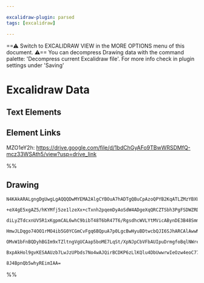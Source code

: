 ```yaml
---

excalidraw-plugin: parsed
tags: [excalidraw]

---
```

==⚠  Switch to EXCALIDRAW VIEW in the MORE OPTIONS menu of this document. ⚠== You can decompress Drawing data with the command palette: 'Decompress current Excalidraw file'. For more info check in plugin settings under 'Saving'


# Excalidraw Data

## Text Elements
## Element Links
MZO1eY2h: https://drive.google.com/file/d/1bdChGyAFo9TBwWRSDMfQ-mcz33WSAth5/view?usp=drive_link

%%
## Drawing
```compressed-json
N4KAkARALgngDgUwgLgAQQQDwMYEMA2AlgCYBOuA7hADTgQBuCpAzoQPYB2KqATLZMzYBXUtiRoIACyhQ4zZAHoFAc0JRJQgEYA6bGwC2CgF7N6hbEcK4OCtptbErHALRY8RMpWdx8Q1TdIEfARcZgRmBShcZQUebQBGeISaOiCEfQQOKGZuAG1wMFAwYogSbggAWQAtAHl4hABNHkkU4shYRHL0zQRiYlxNYNaSzG5nAFZxgGZtABYAdh4eADYp

+eX4gE5xgAZ5/hKYMfj5ze1lzeXx+cTxnh2pqemDyAoSdW4ADgeXqQRCZTSbh3PgFSDWZRDNA7X7MKCkNgAawQAGE2Pg2KRygBiep4pC/TS4bCI5QIoQcYhojFYiTw6zMOC4QJZYaQABmhHw+AAyrAoehBB42RA4QjkQB1d4tNCgtqi+FIhB8mAC0Xosq/cmAjjhHJoeK/NhM7BqI4GnYwsEQMnCOAASWI+tQuQAur92eQMo7uBwhNzfoRKVhyrg

diLyZTdcxnUV5R1xKgpmCAL6whC9bibT48T6bR47T6/RgsdhcWVLYtMVicABynDE3B48Smm1m4wWUzlJUIzAAImkoJm0OyCGFCcJKQBRYIZLLOt2/IRwfpD4jcE6THbZ5bzJ57X5EDiI8rSWTyJRkQiMbTKNhsSEIXQGBSc4IKYgKeKaKmSADiMAAIIAGJsJsAAqABCFASgASjyfYVOyACKzj6BYjwSjygHqOMChmAgFAAPxCIyAC8V6MAA+keJ6

HmwJLDqgo74OO1rMO4ib5G0YCGmCvFgq6BQpuA7p0LgcBwHyuBDtwcbQJI6SJhARCAlAwwMIQhGQcSpKRlS6KYji7ImaZGnYCILJQPaQ76Hy4qooZtLoLiCD4uZlmZNZtk6SStoUgZNLlPSHCMsyXkeaQVk2ekwFcry/LKUKmoFBAFlRV5MV2YqkrSk2BxpZ5WRZfZSoqmqyXrgV6XRbZsHCDqeobtVRXeekNQmmaG6Wi1GXFbZoFZMBuD6Fy5qo

OMvW1bFnBQDyhBGIm9xTZltngVgUCAap5boME7LqSt/XpNJpCbVFbAUIpuDrmgfoBqlNWrekU6UoB52XSEN3oMyCJUIdbX6G9v3gfAyn6RpHEItyAAa3A3GcnyfPM7a7PmayfJNqWQ+i+ANN1MzLMseazJ8GwPAWRapUY976HJ1r0AQQiJkk8Q8OM8RE8J/1ZfVAXRs6EDgwVZIkPNi1NlaJQi8QfIIHAwLC6QJAVGwxAIC9AzBF9LFsVLSuBUZa

BxpAkHol9gvKESAAUzb7LwJzUPbds7No4wAJQirBCDKP6zLlKQlu4DbUwwrwIeOzw4eoC77sQFzD2taVyIdVAZbOnd+AFZ6I0IF7wZKxwyh0/KmSa0x8JM782BEPLaAVwgvwcDn3D10aQhQEeib1/HJR2AAVgg2DZDyTdwCrasa4MTE6w3qXEqnjDgfe+DFyUCblGEwRD2WIoWXCBgg50t3+pn1oYox2tjrP8qegYPJpNvnDcDPh6hJt2+L8vvon

8J4BpnQb5whyREimIAA=
```
%%